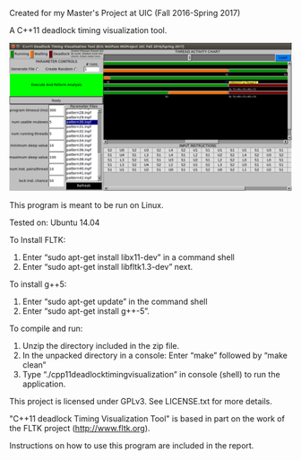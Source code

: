 Created for my Master's Project at UIC (Fall 2016-Spring 2017) 

A C++11 deadlock timing visualization tool.

![Alt text](/screenshot.jpg?raw=true "Screenshot")

This program is meant to be run on Linux.

Tested on: Ubuntu 14.04

To Install FLTK:
1)	Enter “sudo apt-get install libx11-dev” in a command shell 
2)	Enter “sudo apt-get install libfltk1.3-dev” next.

To install g++5:
1)	Enter “sudo apt-get update” in the command shell
2)	Enter “sudo apt-get install g++-5”.

To compile and run:
1)	Unzip the directory included in the zip file.
2)	In the unpacked directory in a console: Enter “make” followed by “make clean”
3)	Type “./cpp11deadlocktimingvisualization” in console (shell) to run the application.

This project is licensed under GPLv3. See LICENSE.txt for more details.

"C++11 deadlock Timing Visualization Tool" is based in part on the work of the FLTK project (http://www.fltk.org).

Instructions on how to use this program are included in the report.
